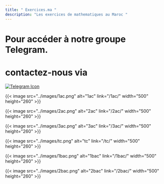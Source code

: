 ```yaml
---
title: " Exercices.ma "
description: "Les exercices de mathematiques au Maroc "
---
```

# Pour accéder à notre groupe Telegram. 
# contactez-nous via 
[![Telegram Icon](https://cdn-icons-png.flaticon.com/16/2111/2111646.png)](https://t.me/exercicesma)

{{< image src="../images/1ac.png" alt="1ac" link="/1ac/" width="500" height="260" >}}

{{< image src="../images/2ac.png" alt="2ac" link="/2ac/" width="500" height="260" >}}

{{< image src="../images/3ac.png" alt="3ac" link="/3ac/" width="500" height="260" >}}

{{< image src="../images/tc.png" alt="tc" link="/tc/" width="500" height="260" >}}

{{< image src="../images/1bac.png" alt="1bac" link="/1bac/" width="500" height="260" >}}

{{< image src="../images/2bac.png" alt="2bac" link="/2bac/" width="500" height="260" >}}

